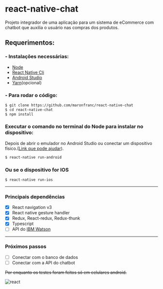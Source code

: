 # react-native-chat

Projeto integrador de uma aplicação para um sistema de eCommerce com chatbot que auxilia o usuário nas compras dos produtos.

## Requerimentos:
### - Instalações necessárias:
- [Node](https://nodejs.org/en/)
- [React Native Cli](https://facebook.github.io/react-native/docs/getting-started.html)
- [Android Studio](https://developer.android.com/studio/index.html)
- [Yarn](https://yarnpkg.com/lang/pt-br/docs/install/#debian-stable)(opcional)

### - Para rodar o código:
```sh
$ git clone https://github.com/maronfranc/react-native-chat
$ cd react-native-chat
$ npm install
```

### Executar o comando no terminal do Node para instalar no dispositivo:
Depois de abrir o emulador no Android Studio ou conectar um dispositivo físico.([Link que pode ajudar](https://facebook.github.io/react-native/docs/running-on-device)).
```sh
$ react-native run-android
```
### Ou se o dispositivo for IOS
```sh
$ react-native run-ios
```
---
### Principais dependências

- [x] React navigation v3
- [x] React native gesture handler
- [x] Redux, React-redux, Redux-thunk
- [x] Typescript
- [ ] API do [IBM Watson](https://cloud.ibm.com/apidocs/assistant)
--- 
### Próximos passos

- [ ] Conectar com o banco de dados
- [ ] Conectar com a API do chatbot

~~Por enquanto os testes foram feitos só em celulares android.~~

![react](https://user-images.githubusercontent.com/42377719/60833373-8465b300-a194-11e9-908c-37e7ace82ce6.gif)
